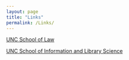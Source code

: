 ```yaml
---
layout: page
title: "Links"
permalink: /Links/ 
---
```


[UNC School of Law](http://www.law.unc.edu/)

[UNC School of Information and Library Science](https://sils.unc.edu/)